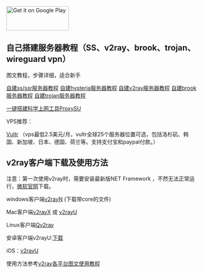 



<a href="https://play.google.com/store/apps/details?id=cn.proandroid.v2rayu">
<img alt="Get it on Google Play" src="https://play.google.com/intl/en_us/badges/images/generic/en_badge_web_generic.png" width="165" height="64" />
</a>



## 自己搭建服务器教程（SS、v2ray、brook、trojan、wireguard vpn）
图文教程，步骤详细，适合新手

[自建ss/ssr服务器教程](https://v2rayu.blogspot.com/2022/11/ss_4.html) [自建hysteria服务器教程](https://v2rayu.blogspot.com/2022/11/hysteria.html) [自建v2ray服务器教程](https://v2rayu.blogspot.com/2022/11/v2ray.html) [自建brook服务器教程](https://v2rayu.blogspot.com/2022/11/brook.html) [自建trojan服务器教程](https://v2rayu.blogspot.com/2022/11/trojan.html)

[一键搭建科学上网工具ProxySU](https://v2rayu.blogspot.com/2022/11/proxysu.html)

VPS推荐：

[Vultr](https://www.vultr.com/?ref=8452253) （vps最低2.5美元/月，vultr全球25个服务器位置可选，包括洛杉矶、韩国、新加坡、日本、德国、荷兰等。支持支付宝和paypal付款。）






## v2ray客户端下载及使用方法


注意：第一次使用v2ray时，需要安装最新版NET Framework ，不然无法正常运行，[微软官网](https://dotnet.microsoft.com/zh-cn/download/dotnet-framework/net48)下载。

windows客户端[v2rayN](https://github.com/2dust/v2rayN/releases/latest) (下载带core的文件)

Mac客户端[v2rayX](https://github.com/insisttech/v2rayX-copy/releases) 或 [v2rayU](https://github.com/yanue/V2rayU/releases)

Linux客户端[Qv2ray](https://github.com/lhy0403/Qv2ray/releases)

安卓客户端v2rayU:[下载](https://play.google.com/store/apps/details?id=cn.proandroid.v2rayu)

iOS：[v2rayU](https://apps.apple.com/us/app/v2rayu/id1569046443) 

使用方法参考[v2ray各平台图文使用教程](https://v2rayu.blogspot.com/2022/11/v2ray_13.html)
